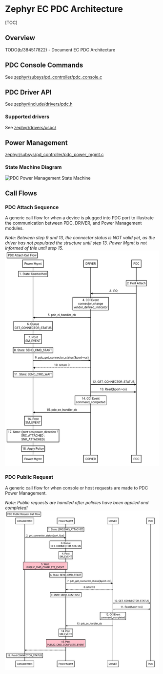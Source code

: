 # Zephyr EC PDC Architecture

[TOC]

## Overview
TODO(b/384517822) - Document EC PDC Architecture

## PDC Console Commands
See [zephyr/subsys/pd_controller/pdc_console.c](https://chromium.googlesource.com/chromiumos/platform/ec/+/main/zephyr/subsys/pd_controller/pdc_console.c)

## PDC Driver API
See [zephyr/include/drivers/pdc.h](https://chromium.googlesource.com/chromiumos/platform/ec/+/main/zephyr/include/drivers/pdc.h)

### Supported drivers
See [zephyr/drivers/usbc/](https://chromium.googlesource.com/chromiumos/platform/ec/+/main/zephyr/drivers/usbc/)

## Power Management
[zephyr/subsys/pd_controller/pdc_power_mgmt.c](https://chromium.googlesource.com/chromiumos/platform/ec/+/main/zephyr/subsys/pd_controller/pdc_power_mgmt.c)

### State Machine Diagram
![PDC Power Management State Machine](pdc_power_mgmt_state_diagram.png)

## Call Flows

### PDC Attach Sequence
A generic call flow for when a device is plugged into PDC port to illustrate
the communication between PDC, DRIVER, and Power Management modules.

*Note: Between step 9 and 13, the connector status is NOT valid yet, as the driver
 has not populated the structure until step 13.  Power Mgmt is not informed of this
 until step 15.*
![PDC Attach Sequence](pdc_attach_sequence.png)

### PDC Public Request
A generic call flow for when console or host requests are made to PDC Power Management.

*Note: Public requests are handled after policies have been applied and completed!*
![PDC Public Request](pdc_public_req.png)
